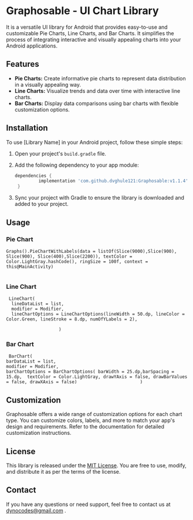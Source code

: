 

# Graphosable - UI Chart Library

It is a versatile UI library for Android that provides easy-to-use and customizable Pie Charts, Line Charts, and Bar Charts. It simplifies the process of integrating interactive and visually appealing charts into your Android applications.

## Features

- **Pie Charts:** Create informative pie charts to represent data distribution in a visually appealing way.
- **Line Charts:** Visualize trends and data over time with interactive line charts.
- **Bar Charts:** Display data comparisons using bar charts with flexible customization options.

## Installation

To use [Library Name] in your Android project, follow these simple steps:

1. Open your project's `build.gradle` file.

2. Add the following dependency to your app module:

   ```gradle
   dependencies {
	        implementation 'com.github.dvghule121:Graphosable:v1.1.4'
	}
   ```

3. Sync your project with Gradle to ensure the library is downloaded and added to your project.

## Usage

### Pie Chart

``` Jetpack Compose
Graphs().PieChartWithLabels(data = listOf(Slice(9000),Slice(900), Slice(900), Slice(400),Slice(2200)), textColor = Color.LightGray.hashCode(), ringSize = 100f, context = this@MainActivity)
                  
```



### Line Chart

```Jetpack Compose
 LineChart(
  lineDataList = list,
  modifier = Modifier,
  lineChartOptions = LineChartOptions(lineWidth = 50.dp, lineColor = Color.Green, lineStroke = 8.dp, numOfYLabels = 2),

                    )
```



### Bar Chart

```Jetpack
 BarChart(
barDataList = list,
modifier = Modifier,
barChartOptions = BarChartOptions( barWidth = 25.dp,barSpacing = 15.dp,  textColor = Color.LightGray, drawYAxis = false, drawBarValues = false, drawXAxis = false)                        )
```



## Customization

Graphosable offers a wide range of customization options for each chart type. You can customize colors, labels, and more to match your app's design and requirements. Refer to the documentation for detailed customization instructions.


## License

This library is released under the [MIT License](LICENSE.md). You are free to use, modify, and distribute it as per the terms of the license.

## Contact

If you have any questions or need support, feel free to contact us at dynocodes@gmail.com .
